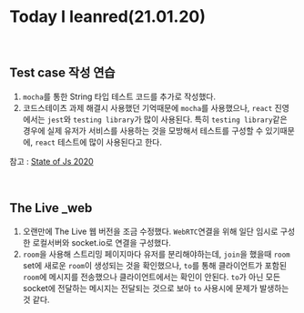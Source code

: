 # Today I leanred(21.01.20)
<br>

## Test case 작성 연습

1. `mocha`를 통한 String 타입 테스트 코드를 추가로 작성했다.
2. 코드스테이츠 과제 해결시 사용했던 기억때문에 `mocha`를 사용했으나, `react` 진영에서는 `jest`와 `testing library`가 많이 사용된다. 특히 `testing library`같은 경우에 실제 유저가 서비스를 사용하는 것을 모방해서 테스트를 구성할 수 있기때문에, `react` 테스트에 많이 사용된다고 한다.

참고 : [State of Js 2020](https://2020.stateofjs.com/en-US/)

<br>

## The Live _web

1. 오랜만에 The Live 웹 버전을 조금 수정했다. `WebRTC`연결을 위해 일단 임시로 구성한 로컬서버와 socket.io로 연결을 구성했다.
2. `room`을 사용해 스트리밍 페이지마다 유저를 분리해야하는데, `join`을 했을때 `room` set에 새로운 `room`이 생성되는 것을 확인했으나, `to`를 통해 클라이언트가 포함된 `room`에 메시지를 전송했으나 클라이언트에서는 확인이 안된다. `to`가 아닌 모든 socket에 전달하는 메시지는 전달되는 것으로 보아 `to` 사용시에 문제가 발생하는 것 같다.
